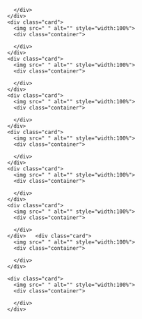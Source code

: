  <div class="card">
        <img src=" " alt="" style="width:100%">
        <div class="container">
    
        </div>
      </div>   
      <div class="card">
        <img src=" " alt="" style="width:100%">
        <div class="container">
    
        </div>
      </div>   
      <div class="card">
        <img src=" " alt="" style="width:100%">
        <div class="container">
    
        </div>
      </div>   
      <div class="card">
        <img src=" " alt="" style="width:100%">
        <div class="container">
    
        </div>
      </div>   
      <div class="card">
        <img src=" " alt="" style="width:100%">
        <div class="container">
    
        </div>
      </div>   
      <div class="card">
        <img src=" " alt="" style="width:100%">
        <div class="container">
    
        </div>
      </div>   
      <div class="card">
        <img src=" " alt="" style="width:100%">
        <div class="container">
    
        </div>
      </div>   <div class="card">
        <img src=" " alt="" style="width:100%">
        <div class="container">
    
        </div>
      </div>   

      <div class="card">
        <img src=" " alt="" style="width:100%">
        <div class="container">
    
        </div>
      </div>   